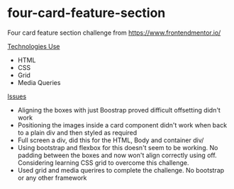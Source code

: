 # four-card-feature-section
 Four card feature section challenge from https://www.frontendmentor.io/

<u>Technologies Use</u>

- HTML
- CSS
- Grid
- Media Queries

<u>Issues</u> 

- Aligning the boxes with just Boostrap proved difficult offsetting didn't work
- Positioning the images inside a card component didn't work when back to a plain div and then styled as required
- Full screen a div, did this for the HTML, Body and container div/
- Using bootstrap and flexbox for this doesn't seem to be working. No padding between the boxes and now won't align correctly using off. Considering learning CSS grid to overcome this challenge. 
- Used grid and media querires to complete the challenge. No bootstrap or any other framework
